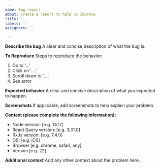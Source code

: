```yaml
---
name: Bug report
about: Create a report to help us improve
title: ''
labels: ''
assignees: ''

---
```


**Describe the bug**
A clear and concise description of what the bug is.

**To Reproduce**
Steps to reproduce the behavior:
1. Go to '...'
2. Click on '....'
3. Scroll down to '....'
4. See error

**Expected behavior**
A clear and concise description of what you expected to happen.

**Screenshots**
If applicable, add screenshots to help explain your problem.

**Context (please complete the following information):**
 - Node version: [e.g. 14.17]
 - React Query version: [e.g. 3.31.0]
 - RxJs version: [e.g. 7.4.0]
 - OS: [e.g. iOS]
 - Browser [e.g. chrome, safari, any]
 - Version [e.g. 22]

**Additional context**
Add any other context about the problem here.
